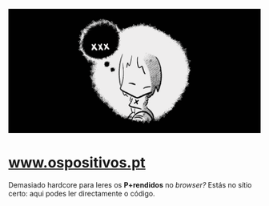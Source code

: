![OS POSITIVOS](/assets/header.png)

# www.ospositivos.pt

Demasiado hardcore para leres os **P+rendidos** no *browser?* Estás no sítio certo: aqui podes ler directamente o código.
